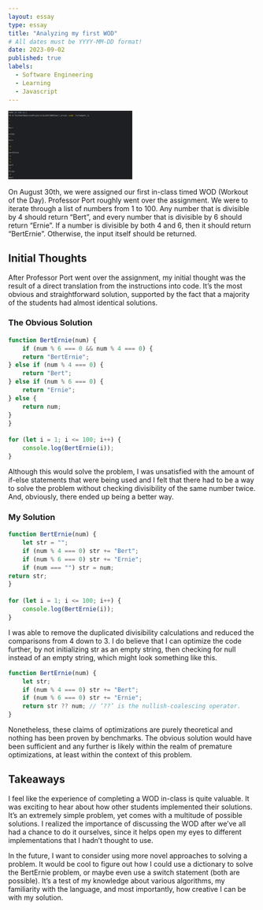 ```yaml
---
layout: essay
type: essay
title: "Analyzing my first WOD"
# All dates must be YYYY-MM-DD format!
date: 2023-09-02
published: true
labels:
  - Software Engineering
  - Learning
  - Javascript
---
```


<img width="50%" class="rounded p-4 float-start" src="../img/analyzing-first-wod/banner.png">

On August 30th, we were assigned our first in-class timed WOD (Workout of the Day). Professor Port roughly went over the assignment. We were to iterate through a list of numbers from 1 to 100. Any number that is divisible by 4 should return “Bert”, and every number that is divisible by 6 should return “Ernie”. If a number is divisible by both 4 and 6, then it should return “BertErnie”. Otherwise, the input itself should be returned.

## Initial Thoughts
After Professor Port went over the assignment, my initial thought was the result of a direct translation from the instructions into code. It’s the most obvious and straightforward solution, supported by the fact that a majority of the students had almost identical solutions.

### The Obvious Solution
```js
function BertErnie(num) {
	if (num % 6 === 0 && num % 4 === 0) {
	return "BertErnie";
} else if (num % 4 === 0) {
	return "Bert";
} else if (num % 6 === 0) {
	return "Ernie";
} else {
	return num;
}
}

for (let i = 1; i <= 100; i++) {
	console.log(BertErnie(i));
}
```

Although this would solve the problem, I was unsatisfied with the amount of if-else statements that were being used and I felt that there had to be a way to solve the problem without checking divisibility of the same number twice. And, obviously, there ended up being a better way.

### My Solution
```js
function BertErnie(num) {
	let str = "";
	if (num % 4 === 0) str += "Bert";
    if (num % 6 === 0) str += "Ernie";
	if (num === "") str = num;
return str;
}

for (let i = 1; i <= 100; i++) {
	console.log(BertErnie(i));
}
```

I was able to remove the duplicated divisibility calculations and reduced the comparisons from 4 down to 3. I do believe that I can optimize the code further, by not initializing str as an empty string, then checking for null instead of an empty string, which might look something like this.

```js
function BertErnie(num) {
	let str;
	if (num % 4 === 0) str += "Bert";
    if (num % 6 === 0) str += "Ernie";
    return str ?? num; // ‘??’ is the nullish-coalescing operator.
}
```

Nonetheless, these claims of optimizations are purely theoretical and nothing has been proven by benchmarks. The obvious solution would have been sufficient and any further is likely within the realm of premature optimizations, at least within the context of this problem.

## Takeaways
I feel like the experience of completing a WOD in-class is quite valuable. It was exciting to hear about how other students implemented their solutions. It’s an extremely simple problem, yet comes with a multitude of possible solutions. I realized the importance of discussing the WOD after we’ve all had a chance to do it ourselves, since it helps open my eyes to different implementations that I hadn’t thought to use.

In the future, I want to consider using more novel approaches to solving a problem. It would be cool to figure out how I could use a dictionary to solve the BertErnie problem, or maybe even use a switch statement (both are possible). It’s a test of my knowledge about various algorithms, my familiarity with the language, and most importantly, how creative I can be with my solution.
